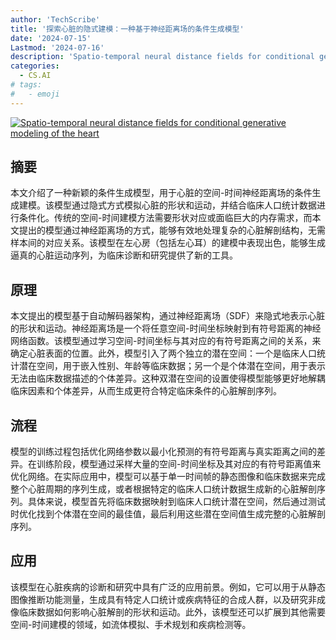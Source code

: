 ```yaml
---
author: 'TechScribe'
title: '探索心脏的隐式建模：一种基于神经距离场的条件生成模型'
date: '2024-07-15'
Lastmod: '2024-07-16'
description: 'Spatio-temporal neural distance fields for conditional generative modeling of the heart'
categories:
  - CS.AI
# tags:
#   - emoji
---
```


[![Spatio-temporal neural distance fields for conditional generative modeling of the heart](https://arxiv-research-1301205113.cos.ap-guangzhou.myqcloud.com/images/2407.10663v1.pdf_0.jpg)](https://arxiv.org/abs/2407.10663v1)

## 摘要

本文介绍了一种新颖的条件生成模型，用于心脏的空间-时间神经距离场的条件生成建模。该模型通过隐式方式模拟心脏的形状和运动，并结合临床人口统计数据进行条件化。传统的空间-时间建模方法需要形状对应或面临巨大的内存需求，而本文提出的模型通过神经距离场的方式，能够有效地处理复杂的心脏解剖结构，无需样本间的对应关系。该模型在左心房（包括左心耳）的建模中表现出色，能够生成逼真的心脏运动序列，为临床诊断和研究提供了新的工具。<!--more-->

## 原理

本文提出的模型基于自动解码器架构，通过神经距离场（SDF）来隐式地表示心脏的形状和运动。神经距离场是一个将任意空间-时间坐标映射到有符号距离的神经网络函数。该模型通过学习空间-时间坐标与其对应的有符号距离之间的关系，来确定心脏表面的位置。此外，模型引入了两个独立的潜在空间：一个是临床人口统计潜在空间，用于嵌入性别、年龄等临床数据；另一个是个体潜在空间，用于表示无法由临床数据描述的个体差异。这种双潜在空间的设置使得模型能够更好地解耦临床因素和个体差异，从而生成更符合特定临床条件的心脏解剖序列。

## 流程

模型的训练过程包括优化网络参数以最小化预测的有符号距离与真实距离之间的差异。在训练阶段，模型通过采样大量的空间-时间坐标及其对应的有符号距离值来优化网络。在实际应用中，模型可以基于单一时间帧的静态图像和临床数据来完成整个心脏周期的序列生成，或者根据特定的临床人口统计数据生成新的心脏解剖序列。具体来说，模型首先将临床数据映射到临床人口统计潜在空间，然后通过测试时优化找到个体潜在空间的最佳值，最后利用这些潜在空间值生成完整的心脏解剖序列。

## 应用

该模型在心脏疾病的诊断和研究中具有广泛的应用前景。例如，它可以用于从静态图像推断功能测量，生成具有特定人口统计或疾病特征的合成人群，以及研究非成像临床数据如何影响心脏解剖的形状和运动。此外，该模型还可以扩展到其他需要空间-时间建模的领域，如流体模拟、手术规划和疾病检测等。
